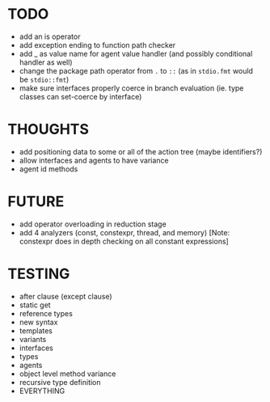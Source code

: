 # TODO

- add an is operator
- add exception ending to function path checker
- add _ as value name for agent value handler (and possibly conditional handler as well)
- change the package path operator from `.` to `::` (as in `stdio.fmt` would be `stdio::fmt`)
- make sure interfaces properly coerce in branch evaluation (ie. type classes can set-coerce by interface)

# THOUGHTS

- add positioning data to some or all of the action tree (maybe identifiers?)
- allow interfaces and agents to have variance
- agent id methods

# FUTURE

- add operator overloading in reduction stage
- add 4 analyzers (const, constexpr, thread, and memory) [Note: constexpr does in depth checking on all constant expressions]

# TESTING

- after clause (except clause)
- static get
- reference types
- new syntax
- templates
- variants
- interfaces
- types
- agents
- object level method variance
- recursive type definition
- EVERYTHING
